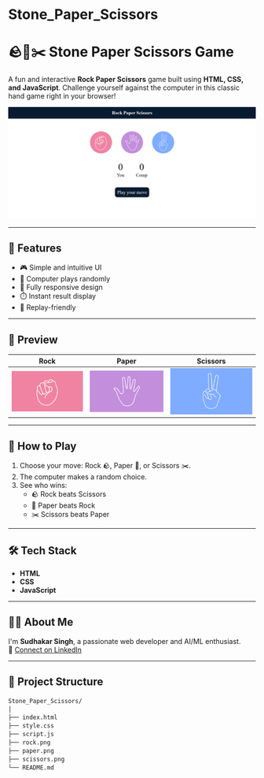 # Stone_Paper_Scissors
# 🪨📄✂️ Stone Paper Scissors Game

A fun and interactive **Rock Paper Scissors** game built using **HTML, CSS, and JavaScript**. Challenge yourself against the computer in this classic hand game right in your browser!

![Game Preview](https://github.com/SudhakarSingh16/Stone_Paper_Scissors/blob/main/final.png?raw=true)

---

## 🌟 Features

- 🎮 Simple and intuitive UI
- 🧠 Computer plays randomly
- 📱 Fully responsive design
- ⏱️ Instant result display
- 🔁 Replay-friendly


---


## 📸 Preview

| Rock | Paper | Scissors |
|------|-------|----------|
| ![Rock](https://github.com/SudhakarSingh16/Stone_Paper_Scissors/blob/main/rock.png?raw=true) | ![Paper](https://github.com/SudhakarSingh16/Stone_Paper_Scissors/blob/main/paper.png?raw=true) | ![Scissors](https://github.com/SudhakarSingh16/Stone_Paper_Scissors/blob/main/scissors.png?raw=true) |


---


## 🧠 How to Play

1. Choose your move: Rock 🪨, Paper 📄, or Scissors ✂️.
2. The computer makes a random choice.
3. See who wins:  
   - 🪨 Rock beats Scissors  
   - 📄 Paper beats Rock  
   - ✂️ Scissors beats Paper

---

## 🛠 Tech Stack

- **HTML**
- **CSS**
- **JavaScript**

---

## 👨‍💻 About Me

I'm **Sudhakar Singh**, a passionate web developer and AI/ML enthusiast.  
🔗 [Connect on LinkedIn](https://www.linkedin.com/in/sudhakar-singh-7737a72a6/)

---

## 📂 Project Structure

```bash
Stone_Paper_Scissors/
│
├── index.html
├── style.css
├── script.js
├── rock.png
├── paper.png
├── scissors.png
└── README.md
